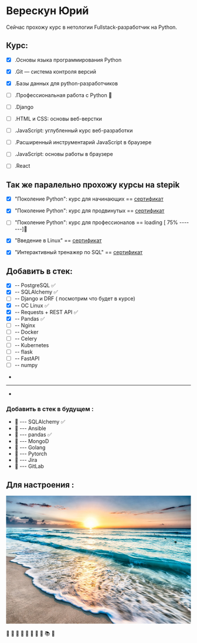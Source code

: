 # Верескун Юрий 

Cейчас прохожу курс в нетологии Fullstack-разработчик на Python. 

## Курс: 

- [x] .Основы языка программирования Python
- [x] .Git — система контроля версий
- [x] .Базы данных для python-разработчиков 
- [ ] .Профессиональная работа с Python 📖
- [ ] .Django
- [ ] .HTML и CSS: основы веб-верстки
- [ ] .JavaScript: углубленный курс веб-разработки
- [ ] .Расширенный инструментарий JavaScript в браузере
- [ ] .JavaScript: основы работы в браузере
- [ ] .React


## Так же паралельно прохожу курсы на stepik

- [x] "Поколение Python": курс для начинающих     ==  [сертификат](
https://stepik.org/cert/1604072)
- [x] "Поколение Python": курс для продвинутых    == [сертификат](
https://stepik.org/cert/1685626 )
- [ ] "Поколение Python": курс для профессионалов == loading [ 75% -------]📖
- [x] "Введение в Linux"                          == [сертификат](
https://stepik.org/cert/1705719  )
- [x] "Интерактивный тренажер по SQL" == [сертификат](
https://stepik.org/cert/1752880  )


## Добавить в стек:

- [x] -- PostgreSQL  ✅
- [x] -- SQLAlchemy   ✅
- [ ] --  Django и DRF ( посмотрим что будет в курсе) 
- [x] --  ОС Linux   ✅
- [x] --  Requests + REST API  ✅
- [x] --  Pandas  ✅
- [ ] --  Nginx
- [ ] --  Docker  
- [ ] --  Celery
- [ ] --  Kubernetes
- [ ] --  flask 
- [ ] --  FastAPI 
- [ ] --  numpy
- 
-------------------------------------
-
### Добавить в стек в будущем :
- &#x1F4D7; --- SQLAlchemy  ✅  
- 📒  --- Ansible 
- &#x1F4D7;  --- pandas ✅
- 📒  --- MongoD 
- 📒 --- Golang 
- 📒 --- Pytorch 
- 📕  --- Jira 
- 📕  --- GitLab  


## Для настроения :

![море](/sea.webp)


🐍 📓 📕 📗 📘 📙 📔 📒 📚 📖
